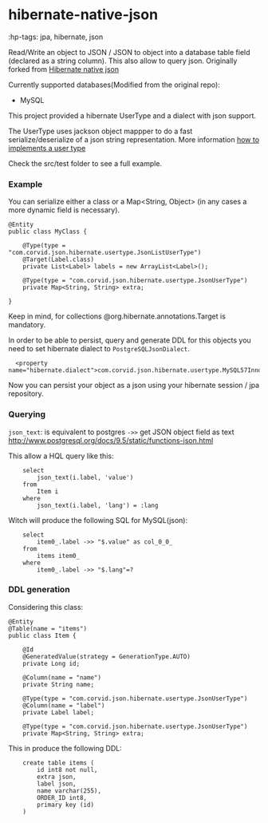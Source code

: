 hibernate-native-json
=================

:hp-tags: jpa, hibernate, json

Read/Write an object to JSON / JSON to object into a database table field (declared as a string column).
This also allow to query json. Originally forked from [Hibernate native json](https://github.com/velo/hibernate-native-json)

Currently supported databases(Modified from the original repo):
- MySQL

This project provided a hibernate UserType and a dialect with json support.

The UserType uses jackson object mappper to do a fast serialize/deserialize of a json string representation.  More information  [how to implements a user type](http://blog.xebia.com/2009/11/09/understanding-and-writing-hibernate-user-types/)

Check the src/test folder to see a full example.

### Example

You can serialize either a class or a Map<String, Object> (in any cases a more dynamic field is necessary).

```
@Entity
public class MyClass {

	@Type(type = "com.corvid.json.hibernate.usertype.JsonListUserType")
	@Target(Label.class)
	private List<Label> labels = new ArrayList<Label>();

	@Type(type = "com.corvid.json.hibernate.usertype.JsonUserType")
	private Map<String, String> extra;

}
```

Keep in mind, for collections @org.hibernate.annotations.Target is mandatory.

In order to be able to persist, query and generate DDL for this objects you need to set hibernate dialect to `PostgreSQLJsonDialect`.


```
  <property name="hibernate.dialect">com.corvid.json.hibernate.usertype.MySQL57InnoDBDialect</property>
```


Now you can persist your object as a json using your hibernate session / jpa repository.

### Querying

`json_text`: is equivalent to postgres `->>` get JSON object field as text
http://www.postgresql.org/docs/9.5/static/functions-json.html

This allow a HQL query like this:
```
	select
		json_text(i.label, 'value')
	from
		Item i
	where
		json_text(i.label, 'lang') = :lang
```

Witch will produce the following SQL for MySQL(json):
```
    select
        item0_.label ->> "$.value" as col_0_0_
    from
        items item0_
    where
        item0_.label ->> "$.lang"=?
```


### DDL generation
Considering this class:
```
@Entity
@Table(name = "items")
public class Item {

    @Id
    @GeneratedValue(strategy = GenerationType.AUTO)
    private Long id;

    @Column(name = "name")
    private String name;

    @Type(type = "com.corvid.json.hibernate.usertype.JsonUserType")
    @Column(name = "label")
    private Label label;

    @Type(type = "com.corvid.json.hibernate.usertype.JsonUserType")
    private Map<String, String> extra;
```

This in produce the following DDL:
```
    create table items (
        id int8 not null,
        extra json,
        label json,
        name varchar(255),
        ORDER_ID int8,
        primary key (id)
    )
```

